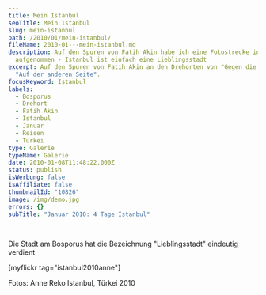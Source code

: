 ```yaml
---
title: Mein Istanbul
seoTitle: Mein Istanbul
slug: mein-istanbul
path: /2010/01/mein-istanbul/
fileName: 2010-01---mein-istanbul.md
description: Auf den Spuren von Fatih Akin habe ich eine Fotostrecke in Istanbul
  aufgenommen - Istanbul ist einfach eine Lieblingsstadt
excerpt: Auf den Spuren von Fatih Akin an den Drehorten von "Gegen die Wand" und
  "Auf der anderen Seite".
focusKeyword: Istanbul
labels:
  - Bosporus
  - Drehort
  - Fatih Akin
  - Istanbul
  - Januar
  - Reisen
  - Türkei
type: Galerie
typeName: Galerie
date: 2010-01-08T11:48:22.000Z
status: publish
isWerbung: false
isAffiliate: false
thumbnailId: "10826"
image: /img/demo.jpg
errors: {}
subTitle: "Januar 2010: 4 Tage Istanbul"
  
---
```


Die Stadt am Bosporus hat die Bezeichnung "Lieblingsstadt" eindeutig verdient

[myflickr tag="istanbul2010anne"]

Fotos: Anne Reko Istanbul, Türkei 2010

&nbsp;

  
